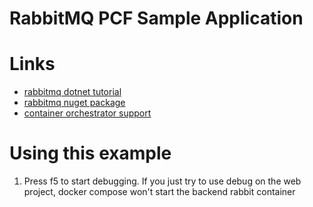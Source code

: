 # RabbitMQ PCF Sample Application

# Links
- [rabbitmq dotnet tutorial](https://www.rabbitmq.com/tutorials/tutorial-one-dotnet.html)
- [rabbitmq nuget package](https://www.nuget.org/packages/RabbitMQ.Client)
- [container orchestrator support](https://docs.microsoft.com/en-us/visualstudio/containers/tutorial-multicontainer?view=vs-2019)

# Using this example

1. Press f5 to start debugging. If you just try to use debug on the web project, docker compose won't start the backend rabbit container